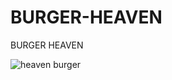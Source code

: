 # BURGER-HEAVEN
BURGER HEAVEN


![heaven burger](https://github.com/user-attachments/assets/d751dbf4-3a15-439d-b6e8-aa19ec350203)
